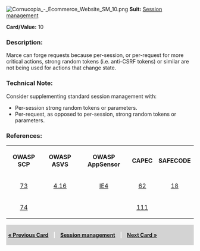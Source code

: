 ![Cornucopia_-_Ecommerce_Website_SM_10.png](Cornucopia_-_Ecommerce_Website_SM_10.png
"Cornucopia_-_Ecommerce_Website_SM_10.png") **Suit:** [Session
management](Cornucopia_-_Ecommerce_Website_-_SM "wikilink")

**Card/Value:** 10

### Description:

Marce can forge requests because per-session, or per-request for more
critical actions, strong random tokens (i.e. anti-CSRF tokens) or
similar are not being used for actions that change state.

### Technical Note:

Consider supplementing standard session management with:

  - Per-session strong random tokens or parameters.
  - Per-request, as opposed to per-session, strong random tokens or
    parameters.

### References:

<table class="wikitable" style="text-align:center;">

<tr class="tableizer-firstrow">

<th>

OWASP SCP

</th>

<th>

OWASP ASVS

</th>

<th>

OWASP AppSensor

</th>

<th>

CAPEC

</th>

<th>

SAFECODE

</th>

</tr>

<tr>

<td>

[73](OWASP_Secure_Coding_Practices_Checklist#73 "wikilink")

</td>

<td>

[4.16](OWASP_Application_Security_Verification_Standard#4.16 "wikilink")

</td>

<td>

[IE4](AppSensor_DetectionPoints#IE4 "wikilink")

</td>

<td>

[62](https://capec.mitre.org/data/definitions/62.html)

</td>

<td>

[18](SAFECode_Practical_Security_Stories#18 "wikilink")

</td>

</tr>

<tr>

<td>

[74](OWASP_Secure_Coding_Practices_Checklist#74 "wikilink")

</td>

<td>

</td>

<td>

</td>

<td>

[111](https://capec.mitre.org/data/definitions/111.html)

</td>

<td>

</td>

</tr>

</table>

<div style="padding:5px;background:LightGray;color:White;font-weight:bold;">

[« Previous Card](Cornucopia_-_Ecommerce_Website_-_SM_9 "wikilink")
<span style="padding-left:10px;padding-right:10px;"> |</span> [Session
management](Cornucopia_-_Ecommerce_Website_-_SM "wikilink")
<span style="padding-left:10px;padding-right:10px;"> |</span> [Next Card
»](Cornucopia_-_Ecommerce_Website_-_SM_J "wikilink")

</div>